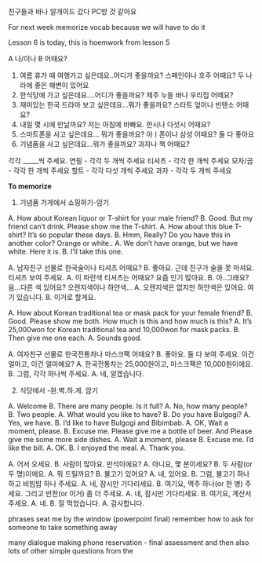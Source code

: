 친구들과 바나 알개이드 갔다
PC방 것 같아요


For next week
memorize vocab because we will have to do it


Lesson 6 is today, this is hoemwork from lesson 5

A 나/이나 B 어때요?
1. 여름 휴가 때 여행가고 싶은데요..어디가 좋을까요?
   스페인이나 호주 어때요? 두 나라에 좋은 해변이 있어요
2. 한식당에 가고 싶은데요….어디가 좋을까요?
   제주 누들 바나 우리집 어떼요?
3. 재미있는 한국 드라마 보고 싶은데요…뭐가 좋을까요?
   스타트 엎이나 빈탠소 어때요?
4. 내일 몇 시에 만날까요?
   저는 아침에 바빠요. 한시나 다섯시 어때요?
5. 스마트폰을 사고 싶은데요… 뭐가 좋을까요?
   아ㅣ폰이나 삼성 어때요? 둘 다 좋아요
6. 기념품을 사고 싶은데요…뭐가 좋을까요?
   과자나 책 어때요?

각각 _____씩 주세요.
연필 - 각각 두 개씩 주세요
티셔츠 - 각각 한 개씩 주세요
모자/곰 - 각각 한 개씩 주세요
할트 - 각각 다섯 개씩 주세요
과자 - 각각 두 개씩 주세요




**To memorize**
1. 기념품 가게에서 쇼핑하기-암기

A. How about Korean liquor or T-shirt for your male friend?
B. Good. But my friend can’t drink. Please show me the T-shirt.
A. How about this blue T-shirt?  It’s so popular these days.
B. Hmm, Really? Do you have this in another color?
Orange or white..
A. We don’t have orange, but we have white. Here it is.
B. I’ll take this one.

A. 남자친구 선물로 한국술이나 티셔츠 어때요?
B. 좋아요. 근데 친구가 술을 못 마셔요. 티셔츠 보여 주세요.
A. 이 파란색 티셔츠는 어때요?  요즘 인기 많아요.
B. 아..그래요? 음…다른 색 있어요? 오렌지색이나 하얀색…
A. 오렌지색은 없지만 하얀색은 있어요. 여기 있습니다.
B. 이거로 할게요.

A. How about Korean traditional tea or mask pack for your female friend?
B. Good. Please show me both.
   How much is this and how much is this?
A. It’s 25,000won for Korean traditional tea and 10,000won for mask   packs.
B. Then give me one each.
A. Sounds good.

A. 여자친구 선물로 한국전통차나 마스크팩 어때요?
B. 좋아요. 둘 다 보여 주세요.
   이건 얼마고, 이건 얼마예요?
A. 한국전통차는 25,000원이고, 마스크팩은 10,000원이에요.
B. 그럼, 각각 하나씩 주세요.
A. 네, 알겠습니다.

2. 식당에서 -완.벽.하.게. 암기

A. Welcome
B. There are many people. Is it full?
A. No, how many people?
B. Two people.
A. What would you like to have?
B. Do you have Bulgogi?
A. Yes, we have.
B. I’d like to have Bulgogi and Bibimbab.
A. OK, Wait a moment, please.
B. Excuse me. Please give me a bottle of beer. And Please give me some more side dishes.
A. Wait a moment, please
B. Excuse me. I’d like the bill.
A. OK.
B. I enjoyed the meal.
A. Thank you.

A. 어서 오세요.
B. 사람이 많아요. 만석이에요?
A. 아니요, 몇 분이세요?
B. 두 사람(or 두 명)이에요.
A. 뭐 드릴까요?
B. 불고기 있어요?
A. 네, 있어요.
B. 그럼, 불고기 하나하고 비빔밥 하나 주세요.
A. 네, 잠시만 기다리세요.
B. 여기요, 맥주 하나(or 한 병) 주세요.
그리고 반찬(or 이거) 좀 더 주세요.
A. 네, 잠시만 기다리세요.
B. 여기요, 계산서 주세요.
A. 네.
B. 잘 먹었습니다.
A. 감사합니다.

phrases
seat me by the window (powerpoint final)
remember how to ask for someone to take something away

many dialogue
making phone reservation - final assessment
and then also lots of other simple questions from the